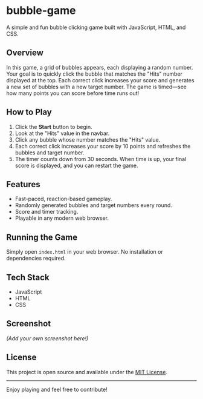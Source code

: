 # bubble-game

A simple and fun bubble clicking game built with JavaScript, HTML, and CSS.

## Overview

In this game, a grid of bubbles appears, each displaying a random number. Your goal is to quickly click the bubble that matches the "Hits" number displayed at the top. Each correct click increases your score and generates a new set of bubbles with a new target number. The game is timed—see how many points you can score before time runs out!

## How to Play

1. Click the **Start** button to begin.
2. Look at the "Hits" value in the navbar.
3. Click any bubble whose number matches the "Hits" value.
4. Each correct click increases your score by 10 points and refreshes the bubbles and target number.
5. The timer counts down from 30 seconds. When time is up, your final score is displayed, and you can restart the game.

## Features

- Fast-paced, reaction-based gameplay.
- Randomly generated bubbles and target numbers every round.
- Score and timer tracking.
- Playable in any modern web browser.

## Running the Game

Simply open `index.html` in your web browser. No installation or dependencies required.

## Tech Stack

- JavaScript
- HTML
- CSS

## Screenshot

*(Add your own screenshot here!)*

## License

This project is open source and available under the [MIT License](LICENSE).

---

Enjoy playing and feel free to contribute!
